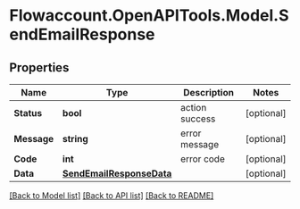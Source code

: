 
# Flowaccount.OpenAPITools.Model.SendEmailResponse

## Properties

Name | Type | Description | Notes
------------ | ------------- | ------------- | -------------
**Status** | **bool** | action success | [optional] 
**Message** | **string** | error message | [optional] 
**Code** | **int** | error code | [optional] 
**Data** | [**SendEmailResponseData**](SendEmailResponseData.md) |  | [optional] 

[[Back to Model list]](../README.md#documentation-for-models)
[[Back to API list]](../README.md#documentation-for-api-endpoints)
[[Back to README]](../README.md)

